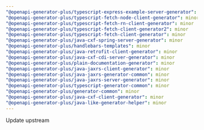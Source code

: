 ```yaml
---
"@openapi-generator-plus/typescript-express-example-server-generator": minor
"@openapi-generator-plus/typescript-fetch-node-client-generator": minor
"@openapi-generator-plus/typescript-fetch-rn-client-generator": minor
"@openapi-generator-plus/typescript-fetch-client-generator2": minor
"@openapi-generator-plus/typescript-fetch-client-generator": minor
"@openapi-generator-plus/java-cxf-spring-server-generator": minor
"@openapi-generator-plus/handlebars-templates": minor
"@openapi-generator-plus/java-retrofit-client-generator": minor
"@openapi-generator-plus/java-cxf-cdi-server-generator": minor
"@openapi-generator-plus/plain-documentation-generator": minor
"@openapi-generator-plus/java-jaxrs-client-generator": minor
"@openapi-generator-plus/java-jaxrs-generator-common": minor
"@openapi-generator-plus/java-jaxrs-server-generator": minor
"@openapi-generator-plus/typescript-generator-common": minor
"@openapi-generator-plus/generator-common": minor
"@openapi-generator-plus/java-cxf-client-generator": minor
"@openapi-generator-plus/java-like-generator-helper": minor
---
```


Update upstream
